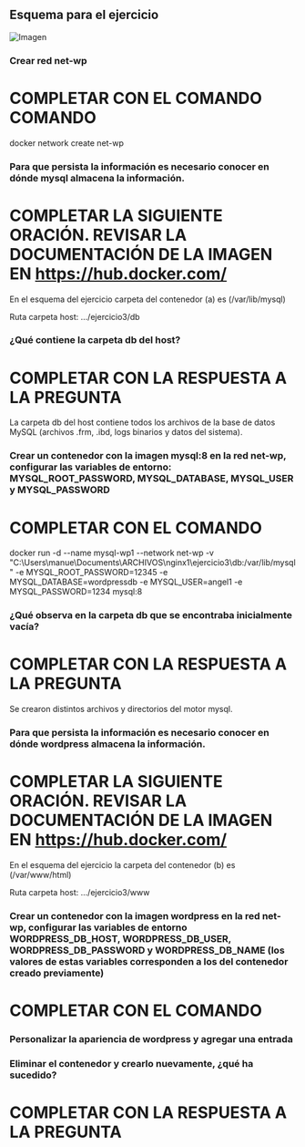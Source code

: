 ## Esquema para el ejercicio
![Imagen](esquema-ejercicio3.PNG)

### Crear red net-wp
# COMPLETAR CON EL COMANDO COMANDO

docker network create net-wp

### Para que persista la información es necesario conocer en dónde mysql almacena la información.
# COMPLETAR LA SIGUIENTE ORACIÓN. REVISAR LA DOCUMENTACIÓN DE LA IMAGEN EN https://hub.docker.com/
En el esquema del ejercicio carpeta del contenedor (a) es (/var/lib/mysql)

Ruta carpeta host: .../ejercicio3/db

### ¿Qué contiene la carpeta db del host?
# COMPLETAR CON LA RESPUESTA A LA PREGUNTA

La carpeta db del host contiene todos los archivos de la base de datos MySQL (archivos .frm, .ibd, logs binarios y datos del sistema).

### Crear un contenedor con la imagen mysql:8  en la red net-wp, configurar las variables de entorno: MYSQL_ROOT_PASSWORD, MYSQL_DATABASE, MYSQL_USER y MYSQL_PASSWORD
# COMPLETAR CON EL COMANDO

docker run -d --name mysql-wp1 --network net-wp -v "C:\Users\manue\Documents\ARCHIVOS\nginx1\ejercicio3\db:/var/lib/mysql" -e MYSQL_ROOT_PASSWORD=12345 -e MYSQL_DATABASE=wordpressdb -e MYSQL_USER=angel1 -e MYSQL_PASSWORD=1234 mysql:8


### ¿Qué observa en la carpeta db que se encontraba inicialmente vacía?
# COMPLETAR CON LA RESPUESTA A LA PREGUNTA

Se crearon distintos archivos y directorios del motor mysql.

### Para que persista la información es necesario conocer en dónde wordpress almacena la información.
# COMPLETAR LA SIGUIENTE ORACIÓN. REVISAR LA DOCUMENTACIÓN DE LA IMAGEN EN https://hub.docker.com/
En el esquema del ejercicio la carpeta del contenedor (b) es (/var/www/html)

Ruta carpeta host: .../ejercicio3/www

### Crear un contenedor con la imagen wordpress en la red net-wp, configurar las variables de entorno WORDPRESS_DB_HOST, WORDPRESS_DB_USER, WORDPRESS_DB_PASSWORD y WORDPRESS_DB_NAME (los valores de estas variables corresponden a los del contenedor creado previamente)
# COMPLETAR CON EL COMANDO

### Personalizar la apariencia de wordpress y agregar una entrada

### Eliminar el contenedor y crearlo nuevamente, ¿qué ha sucedido?

# COMPLETAR CON LA RESPUESTA A LA PREGUNTA 

